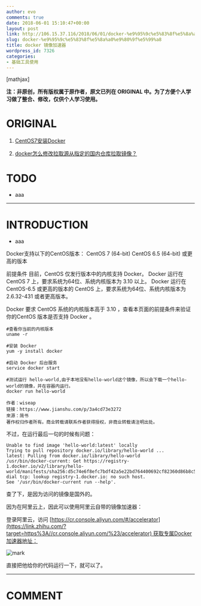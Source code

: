 ```yaml
---
author: evo
comments: true
date: 2018-06-01 15:10:47+00:00
layout: post
link: http://106.15.37.116/2018/06/01/docker-%e9%95%9c%e5%83%8f%e5%8a%a0%e9%80%9f%e5%99%a8/
slug: docker-%e9%95%9c%e5%83%8f%e5%8a%a0%e9%80%9f%e5%99%a8
title: docker 镜像加速器
wordpress_id: 7326
categories:
- 基础工具使用
---
```


<!-- more -->

[mathjax]

**注：非原创，所有版权属于原作者，原文已列在 ORIGINAL 中。为了方便个人学习做了整合、修改，仅供个人学习使用。**


# ORIGINAL






  1. [CentOS7安装Docker](https://www.jianshu.com/p/3a4cd73e3272)


  2. [docker怎么修改拉取源从指定的国内仓库拉取镜像？](https://www.zhihu.com/question/55135855)




# TODO






  * aaa





* * *





# INTRODUCTION






  * aaa


Docker支持以下的CentOS版本：
CentOS 7 (64-bit)
CentOS 6.5 (64-bit) 或更高的版本

前提条件
目前，CentOS 仅发行版本中的内核支持 Docker。
Docker 运行在 CentOS 7 上，要求系统为64位、系统内核版本为 3.10 以上。
Docker 运行在 CentOS-6.5 或更高的版本的 CentOS 上，要求系统为64位、系统内核版本为 2.6.32-431 或者更高版本。

Docker 要求 CentOS 系统的内核版本高于 3.10 ，查看本页面的前提条件来验证你的CentOS 版本是否支持 Docker 。


    #查看你当前的内核版本
    uname -r

    #安装 Docker
    yum -y install docker

    #启动 Docker 后台服务
    service docker start

    #测试运行 hello-world,由于本地没有hello-world这个镜像，所以会下载一个hello-world的镜像，并在容器内运行。
    docker run hello-world

    作者：wiseap
    链接：https://www.jianshu.com/p/3a4cd73e3272
    來源：简书
    著作权归作者所有。商业转载请联系作者获得授权，非商业转载请注明出处。


不过，在运行最后一句的时候有问题：


    Unable to find image 'hello-world:latest' locally
    Trying to pull repository docker.io/library/hello-world ...
    latest: Pulling from docker.io/library/hello-world
    /usr/bin/docker-current: Get https://registry-1.docker.io/v2/library/hello-world/manifests/sha256:d5c74e6f8efc7bdf42a5e22bd764400692cf82360d86b8c587a7584b03f51520: dial tcp: lookup registry-1.docker.io: no such host.
    See '/usr/bin/docker-current run --help'.


查了下，是因为访问的镜像是国外的。

因为在阿里云上，因此可以使用阿里云自带的镜像加速器：

登录阿里云，访问 [https://cr.console.aliyun.com/#/accelerator](https://link.zhihu.com/?target=https%3A//cr.console.aliyun.com/%23/accelerator) 获取专属Docker加速器地址：


![mark](http://pacdb2bfr.bkt.clouddn.com/blog/image/180727/124jm53mj7.png?imageslim)

直接把他给你的代码运行一下，就可以了。























* * *





# COMMENT
